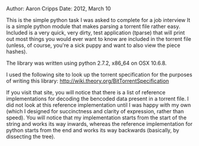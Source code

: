 Author: Aaron Cripps
Date: 2012, March 10

This is the simple python task I was asked to complete for a job interview
It is a simple python module that makes parsing a torrent file rather easy.
Included is a very quick, very dirty, test application (tparse)  that will print out most things you would ever
want to know are included in the torrent file (unless, of course, you're a sick puppy and want to
also view the piece hashes).

The library was written using python 2.7.2, x86_64 on OSX 10.6.8.

I used the following site to look up the torrent specification for the purposes of writing this library:
http://wiki.theory.org/BitTorrentSpecification

If you visit that site, you will notice that there is a list of reference implementations for decoding
the bencoded data present in a torrent file. I did not look at this reference implementation until I
was happy with my own (which I designed for succinctness and clarity of expression, rather than speed).
You will notice that my implementation starts from the start of the string and works its way inwards,
whereas the reference implementation for python starts from the end and works its way backwards (basically,
by dissecting the tree).
